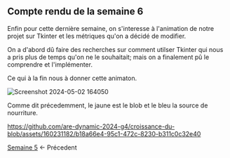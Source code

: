 ## Compte rendu de la semaine 6

Enfin pour cette dernière semaine, on s'interesse à l'animation de notre projet sur Tkinter et les métriques qu'on a décidé de modifier.

On a d'abord dû faire des recherches sur comment utilser Tkinter qui nous a pris plus de temps qu'on ne le souhaitait; mais on a finalement pû le comprendre et l'implémenter.

Ce qui à la fin nous à donner cette animaton.

![Screenshot 2024-05-02 164050](https://github.com/are-dynamic-2024-g4/croissance-du-blob/assets/160231182/b9d07973-d6cb-4be5-8e80-2d935aeda069)


Comme dit précedemment, le jaune est le blob et le bleu la source de nourriture.




https://github.com/are-dynamic-2024-g4/croissance-du-blob/assets/160231182/b18a66e4-95c1-472c-8230-b311c0c32e40



[Semaine 5](https://are-dynamic-2024-g4.github.io/croissance-du-blob/semaine5) <- Précedent
